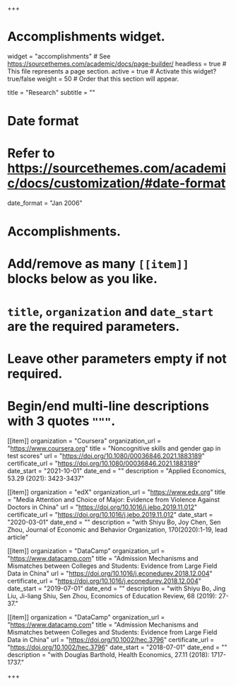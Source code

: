 +++
# Accomplishments widget.
widget = "accomplishments"  # See https://sourcethemes.com/academic/docs/page-builder/
headless = true  # This file represents a page section.
active = true  # Activate this widget? true/false
weight = 50  # Order that this section will appear.

title = "Research"
subtitle = ""

# Date format
#   Refer to https://sourcethemes.com/academic/docs/customization/#date-format
date_format = "Jan 2006"

# Accomplishments.
#   Add/remove as many `[[item]]` blocks below as you like.
#   `title`, `organization` and `date_start` are the required parameters.
#   Leave other parameters empty if not required.
#   Begin/end multi-line descriptions with 3 quotes `"""`.

[[item]]
  organization = "Coursera"
  organization_url = "https://www.coursera.org"
  title = "Noncognitive skills and gender gap in test scores"
  url = "https://doi.org/10.1080/00036846.2021.1883189"
  certificate_url = "https://doi.org/10.1080/00036846.2021.1883189"
  date_start = "2021-10-01"
  date_end = ""
  description = "Applied Economics, 53.29 (2021): 3423-3437"

[[item]]
  organization = "edX"
  organization_url = "https://www.edx.org"
  title = "Media Attention and Choice of Major: Evidence from Violence Against Doctors in China"
  url = "https://doi.org/10.1016/j.jebo.2019.11.012"
  certificate_url = "https://doi.org/10.1016/j.jebo.2019.11.012"
  date_start = "2020-03-01"
  date_end = ""
  description = "with Shiyu Bo, Joy Chen, Sen Zhou, Journal of Economic and Behavior Organization, 170(2020):1-19, lead article"
  
[[item]]
  organization = "DataCamp"
  organization_url = "https://www.datacamp.com"
  title = "Admission Mechanisms and Mismatches between Colleges and Students: Evidence from Large Field Data in China"
  url = "https://doi.org/10.1016/j.econedurev.2018.12.004"
  certificate_url = "https://doi.org/10.1016/j.econedurev.2018.12.004"
  date_start = "2019-07-01"
  date_end = ""
  description = "with Shiyu Bo, Jing Liu, Ji-liang Shiu, Sen Zhou, Economics of Education Review, 68 (2019): 27-37."

[[item]]
organization = "DataCamp"
organization_url = "https://www.datacamp.com"
title = "Admission Mechanisms and Mismatches between Colleges and Students: Evidence from Large Field Data in China"
url = "https://doi.org/10.1002/hec.3796"
certificate_url = "https://doi.org/10.1002/hec.3796"
date_start = "2018-07-01"
date_end = ""
description = "with Douglas Barthold, Health Economics, 27.11 (2018): 1717-1737."

+++
